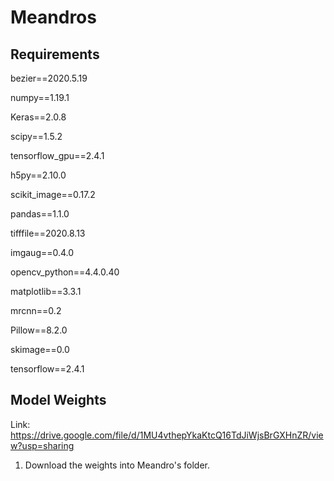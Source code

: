 # Meandros

## Requirements

bezier==2020.5.19

numpy==1.19.1

Keras==2.0.8

scipy==1.5.2

tensorflow_gpu==2.4.1

h5py==2.10.0

scikit_image==0.17.2

pandas==1.1.0

tifffile==2020.8.13

imgaug==0.4.0

opencv_python==4.4.0.40

matplotlib==3.3.1

mrcnn==0.2

Pillow==8.2.0

skimage==0.0

tensorflow==2.4.1


## Model Weights

Link: https://drive.google.com/file/d/1MU4vthepYkaKtcQ16TdJiWjsBrGXHnZR/view?usp=sharing

1) Download the weights into Meandro's folder. 

